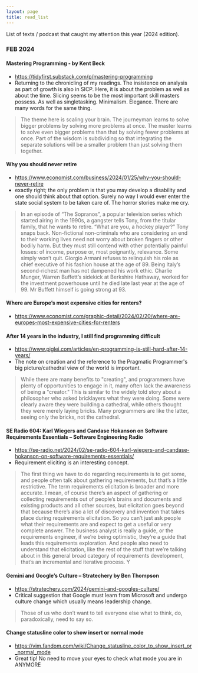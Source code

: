 ```yaml
---
layout: page
title: read_list
---
```


List of texts / podcast that caught my attention this year (2024 edition).

### FEB 2024
#### Mastering Programming - by Kent Beck
* <https://tidyfirst.substack.com/p/mastering-programming>
* Returning to the chronicling of my readings. The insistence on analysis as part of growth is also in SICP. Here, it is about the problem as well as about the time. Slicing seems to be the most important skill masters possess. As well as singletasking. Minimalism. Elegance. There are many words for the same thing.
> The theme here is scaling your brain. The journeyman learns to solve bigger problems by solving more problems at once. The master learns to solve even bigger problems than that by solving fewer problems at once. Part of the wisdom is subdividing so that integrating the separate solutions will be a smaller problem than just solving them together.

#### Why you should never retire
* <https://www.economist.com/business/2024/01/25/why-you-should-never-retire>
* exactly right; the only problem is that you may develop a disability and one should think about that option. Surely no way I would ever enter the state social system to be taken care of. The horror stories make me cry.
> In an episode of “The Sopranos”, a popular television series which started airing in the 1990s, a gangster tells Tony, from the titular family, that he wants to retire. “What are you, a hockey player?” Tony snaps back. Non-fictional non-criminals who are considering an end to their working lives need not worry about broken fingers or other bodily harm. But they must still contend with other potentially painful losses: of income, purpose or, most poignantly, relevance. Some simply won’t quit. Giorgio Armani refuses to relinquish his role as chief executive of his fashion house at the age of 89. Being Italy’s second-richest man has not dampened his work ethic. Charlie Munger, Warren Buffett’s sidekick at Berkshire Hathaway, worked for the investment powerhouse until he died late last year at the age of 99. Mr Buffett himself is going strong at 93.

#### Where are Europe’s most expensive cities for renters?
* <https://www.economist.com/graphic-detail/2024/02/20/where-are-europes-most-expensive-cities-for-renters>

#### After 14 years in the industry, I still find programming difficult 
* <https://www.piglei.com/articles/en-programming-is-still-hard-after-14-years/>
* The note on creation and the reference to the Pragmatic Programmer's big picture/cathedral view of the world is important.
> While there are many benefits to "creating", and programmers have plenty of opportunities to engage in it, many often lack the awareness of being a "creator." This is similar to the widely told story about a philosopher who asked bricklayers what they were doing. Some were clearly aware they were building a cathedral, while others thought they were merely laying bricks. Many programmers are like the latter, seeing only the bricks, not the cathedral.

#### SE Radio 604: Karl Wiegers and Candase Hokanson on Software Requirements Essentials – Software Engineering Radio
* <https://se-radio.net/2024/02/se-radio-604-karl-wiegers-and-candase-hokanson-on-software-requirements-essentials/>
* Requirement eliciting is an interesting concept. 
> The first thing we have to do regarding requirements is to get some, and people often talk about gathering requirements, but that’s a little restrictive. The term requirements elicitation is broader and more accurate. I mean, of course there’s an aspect of gathering or collecting requirements out of people’s brains and documents and existing products and all other sources, but elicitation goes beyond that because there’s also a lot of discovery and invention that takes place during requirements elicitation. So you can’t just ask people what their requirements are and expect to get a useful or very complete answer. The business analyst is really a guide, or the requirements engineer, if we’re being optimistic, they’re a guide that leads this requirements exploration. And people also need to understand that elicitation, like the rest of the stuff that we’re talking about in this general broad category of requirements development, that’s an incremental and iterative process. Y

#### Gemini and Google’s Culture – Stratechery by Ben Thompson
* <https://stratechery.com/2024/gemini-and-googles-culture/>
* Critical suggestion that Google must learn from Microsoft and undergo culture change which usually means leadership change.
> Those of us who don’t want to tell everyone else what to think, do, paradoxically, need to say so.

#### Change statusline color to show insert or normal mode 
* <https://vim.fandom.com/wiki/Change_statusline_color_to_show_insert_or_normal_mode>
* Great tip! No need to move your eyes to check what mode you are in ANYMORE



